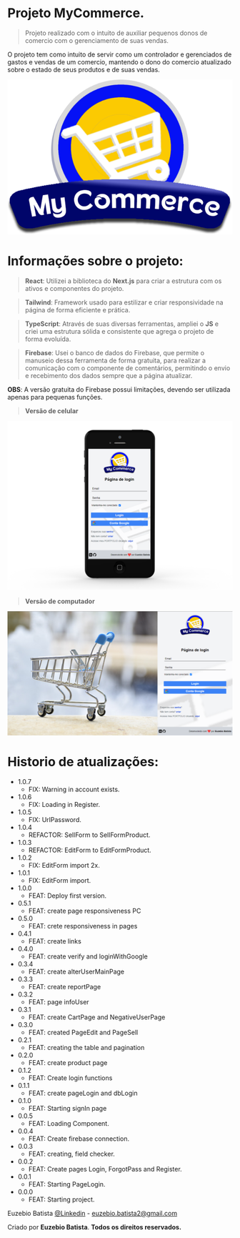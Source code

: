 # Projeto MyCommerce.

> Projeto realizado com o intuito de auxiliar pequenos donos de comercio com o gerenciamento de suas vendas.

O projeto tem como intuito de servir como um controlador e gerenciados de gastos e vendas de um comercio, mantendo o dono do comercio atualizado sobre o estado de seus produtos e de suas vendas.

![](./public/ProjectPhotoLogo.png)

# Informações sobre o projeto:

> **React**: Utilizei a biblioteca do **Next.js** para criar a estrutura com os ativos e componentes do projeto.

> **Tailwind**: Framework usado para estilizar e criar responsividade na página de forma eficiente e prática.

> **TypeScript**: Através de suas diversas ferramentas, ampliei o **JS** e criei uma estrutura sólida e consistente que agrega o projeto de forma evoluída.

> **Firebase**: Usei o banco de dados do Firebase, que permite o manuseio dessa ferramenta de forma gratuita, para realizar a comunicação com o componente de comentários, permitindo o envio e recebimento dos dados sempre que a página atualizar.

**OBS**: A versão gratuita do Firebase possui limitações, devendo ser utilizada apenas para pequenas funções.

> **Versão de celular**

![](./public/versionPhone.png)

> **Versão de computador**

![](./public/versionPC.png)

# Historio de atualizações:

* 1.0.7
    * FIX: Warning in account exists.
* 1.0.6
    * FIX: Loading in Register.
* 1.0.5
    * FIX: UrlPassword.
* 1.0.4
    * REFACTOR: SellForm to SellFormProduct.
* 1.0.3
    * REFACTOR: EditForm to EditFormProduct.
* 1.0.2
    * FIX: EditForm import 2x.
* 1.0.1
    * FIX: EditForm import.
* 1.0.0
    * FEAT: Deploy first version.
* 0.5.1
    * FEAT: create page responsiveness PC
* 0.5.0
    * FEAT: crete responsiveness in pages
* 0.4.1
    * FEAT: create links
* 0.4.0
    * FEAT: create verify and loginWithGoogle
* 0.3.4
    * FEAT: create alterUserMainPage
* 0.3.3
    * FEAT: create reportPage
* 0.3.2
    * FEAT: page infoUser
* 0.3.1
    * FEAT: create CartPage and NegativeUserPage
* 0.3.0
    * FEAT: created PageEdit and PageSell
* 0.2.1
    * FEAT: creating the table and pagination
* 0.2.0
    * FEAT: create product page
* 0.1.2
    * FEAT: Create login functions
* 0.1.1
    * FEAT: create pageLogin and dbLogin
* 0.1.0
    * FEAT: Starting signIn page
* 0.0.5
    * FEAT: Loading Component.
* 0.0.4
    * FEAT: Create firebase connection.
* 0.0.3
    * FEAT: creating, field checker.
* 0.0.2
    * FEAT: Create pages Login, ForgotPass and Register.
* 0.0.1
    * FEAT: Starting PageLogin.
* 0.0.0
    * FEAT: Starting project.

Euzebio Batista [@Linkedin](https://www.linkedin.com/in/euzebio-batista) - euzebio.batista2@gmail.com

Criado por **Euzebio Batista**.
**Todos os direitos reservados.**